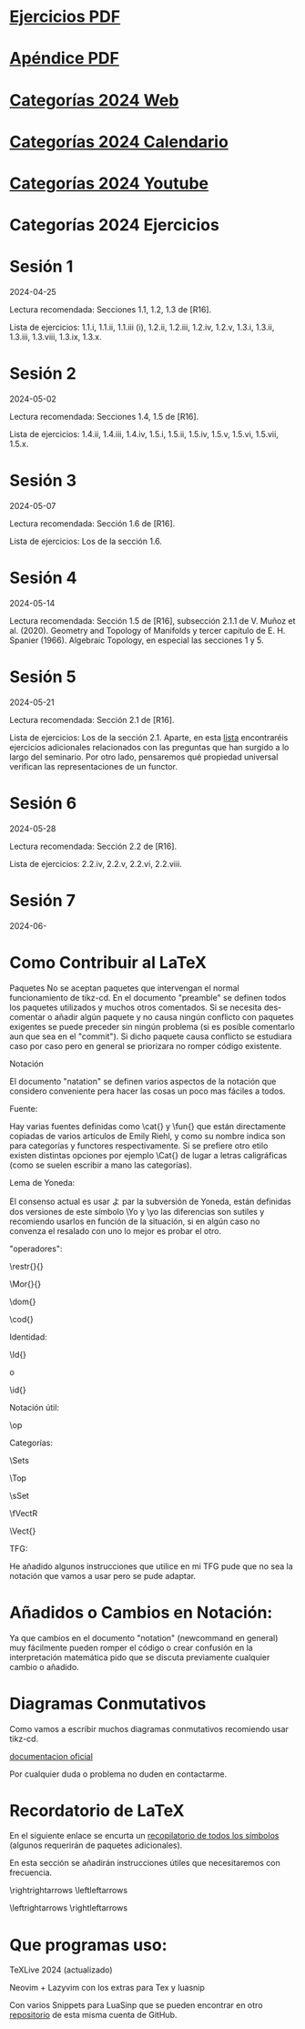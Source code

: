 

# [Ejercicios PDF](https://github.com/martipares/categories2024ex/blob/main/Ejercicios.pdf)

# [Apéndice PDF](https://github.com/martipares/categories2024ex/blob/main/apendice.pdf)

# [Categorías 2024 Web](https://sites.google.com/view/categorias-uma-uab/Bienvenida?authuser=0)

# [Categorías 2024 Calendario](https://sites.google.com/view/categorias-uma-uab/Sesiones?authuser=0)

# [Categorías 2024 Youtube](https://www.youtube.com/@SemCat2024)

# Categorías 2024 Ejercicios



# Sesión 1  
2024-04-25

Lectura recomendada: Secciones 1.1, 1.2, 1.3 de [R16].

Lista de ejercicios: 1.1.i, 1.1.ii, 1.1.iii (i), 1.2.ii, 1.2.iii, 1.2.iv, 1.2.v, 1.3.i, 1.3.ii, 1.3.iii, 1.3.viii, 1.3.ix, 1.3.x.

# Sesión 2  
2024-05-02

Lectura recomendada: Secciones 1.4, 1.5 de [R16].

Lista de ejercicios: 1.4.ii, 1.4.iii, 1.4.iv, 1.5.i, 1.5.ii, 1.5.iv, 1.5.v, 1.5.vi, 1.5.vii, 1.5.x.


# Sesión 3 
2024-05-07

Lectura recomendada: Sección 1.6 de [R16].

Lista de ejercicios: Los de la sección 1.6.

# Sesión 4
2024-05-14

Lectura recomendada: Sección 1.5 de [R16], subsección 2.1.1 de V. Muñoz et al. (2020). Geometry and Topology of Manifolds y tercer capítulo de E. H. Spanier (1966). Algebraic Topology, en especial las secciones 1 y 5.

# Sesión 5
2024-05-21

Lectura recomendada: Sección 2.1 de [R16].

Lista de ejercicios: Los de la sección 2.1. Aparte, en esta [lista](https://drive.google.com/file/d/1czX5pz7UBUCK1PBvdKEApN8LClhzQdvL/view) encontraréis ejercicios adicionales relacionados con las preguntas que han surgido a lo largo del seminario. Por otro lado, pensaremos qué propiedad universal verifican las representaciones de un functor.



# Sesión 6
2024-05-28

Lectura recomendada: Sección 2.2 de [R16].

Lista de ejercicios: 2.2.iv, 2.2.v, 2.2.vi, 2.2.viii.


# Sesión 7
2024-06-


# Como Contribuir al LaTeX

Paquetes 
No se aceptan paquetes que intervengan el normal funcionamiento de tikz-cd.
En el documento "preamble" se definen todos los paquetes utilizados y muchos otros comentados.
Si se necesita des-comentar o añadir algún paquete y no causa ningún conflicto con paquetes exigentes se puede preceder sin ningún problema (si es posible comentarlo aun que sea en el "commit").
Si dicho paquete causa conflicto se estudiara caso por caso pero en general se priorizara no romper código existente.


Notación 

El documento "natation" se definen varios aspectos de la notación que considero conveniente pera hacer las cosas un poco mas fáciles a todos.

Fuente: 

Hay varias fuentes definidas como \cat{} y \fun{} que están directamente copiadas de varios artículos de Emily Riehl, y como su nombre indica son para categorías y functores respectivamente.
Si se prefiere otro etilo existen distintas opciones por ejemplo \Cat{} de lugar a letras caligráficas (como se suelen escribir a mano las categorías).

Lema de Yoneda:

El consenso actual es usar よ par la subversión de Yoneda, están definidas dos versiones de este símbolo \Yo y \yo las diferencias son sutiles y recomiendo usarlos en función de la situación, si en algún caso no convenza el resalado con uno lo mejor es probar el otro.

"operadores":

\restr{}{} 

\Mor{}{}

\dom{}

\cod{}

Identidad:

\Id{} 

o 

\id{}

Notación útil:

\op

Categorías:

\Sets 

\Top 

\sSet

\fVectR

\Vect{}


TFG:

He añadido algunos instrucciones que utilice en mi TFG pude que no sea la notación que vamos a usar pero se pude adaptar.

# Añadidos o Cambios en Notación:

Ya que cambios en el documento "notation" (newcommand en general) muy fácilmente pueden romper el código o crear confusión en la interpretación matemática pido que se discuta previamente cualquier cambio o añadido.


# Diagramas Conmutativos 

Como vamos a escribir muchos diagramas conmutativos recomiendo usar tikz-cd.

[documentacion oficial](https://ctan.fisiquimicamente.com/graphics/pgf/contrib/tikz-cd/tikz-cd-doc.pdf)

Por cualquier duda o problema no duden en contactarme.

# Recordatorio de LaTeX 

En el siguiente enlace se encurta un [recopilatorio de todos los símbolos](https://ctan.fisiquimicamente.com/info/symbols/comprehensive/symbols-a4.pdf) (algunos requerirán de paquetes adicionales).


En esta sección se añadirán instrucciones útiles que necesitaremos con frecuencia.

\rightrightarrows
\leftleftarrows

\leftrightarrows
\rightleftarrows





# Que programas uso:
TeXLive 2024 (actualizado)

Neovim + Lazyvim con los extras para Tex y luasnip

Con varios Snippets para LuaSinp que se pueden encontrar en otro [repositorio](https://github.com/martipares/LuaSnip_01) de esta misma cuenta de GitHub.

